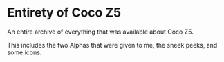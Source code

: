 # Entirety of Coco Z5

An entire archive of everything that was available about Coco Z5.

This includes the two Alphas that were given to me, the sneek peeks, and some icons.
